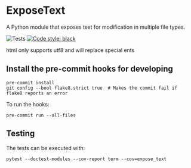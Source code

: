 # ExposeText

A Python module that exposes text for modification in multiple file types.

![Tests](https://github.com/langhabel/expose-text/workflows/Tests/badge.svg?branch=master)
[![Code style: black](https://img.shields.io/badge/code%20style-black-000000.svg?style=flat-square)](https://github.com/ambv/black)

html only supports utf8 and will replace special ents

## Install the pre-commit hooks for developing

```
pre-commit install
git config --bool flake8.strict true  # Makes the commit fail if flake8 reports an error
```

To run the hooks:
```
pre-commit run --all-files
```

## Testing

The tests can be executed with:
```
pytest --doctest-modules --cov-report term --cov=expose_text
```
